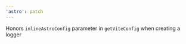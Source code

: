 ```yaml
---
'astro': patch
---
```


Honors `inlineAstroConfig` parameter in `getViteConfig` when creating a logger
